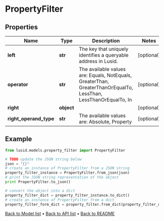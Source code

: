 # PropertyFilter


## Properties
Name | Type | Description | Notes
------------ | ------------- | ------------- | -------------
**left** | **str** | The key that uniquely identifies a queryable address in Lusid. | [optional] 
**operator** | **str** | The available values are: Equals, NotEquals, GreaterThan, GreaterThanOrEqualTo, LessThan, LessThanOrEqualTo, In | [optional] 
**right** | **object** |  | [optional] 
**right_operand_type** | **str** | The available values are: Absolute, Property | [optional] 

## Example

```python
from lusid.models.property_filter import PropertyFilter

# TODO update the JSON string below
json = "{}"
# create an instance of PropertyFilter from a JSON string
property_filter_instance = PropertyFilter.from_json(json)
# print the JSON string representation of the object
print PropertyFilter.to_json()

# convert the object into a dict
property_filter_dict = property_filter_instance.to_dict()
# create an instance of PropertyFilter from a dict
property_filter_form_dict = property_filter.from_dict(property_filter_dict)
```
[Back to Model list](../README.md#documentation-for-models) &#8226; [Back to API list](../README.md#documentation-for-api-endpoints) &#8226; [Back to README](../README.md)


